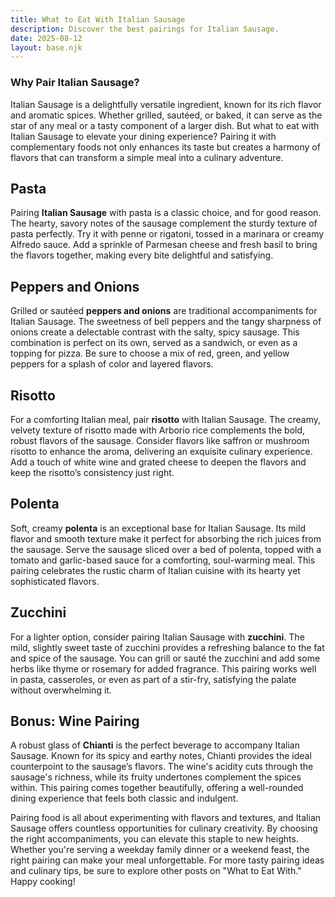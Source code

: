 ```yaml
---
title: What to Eat With Italian Sausage
description: Discover the best pairings for Italian Sausage.
date: 2025-08-12
layout: base.njk
---
```


### Why Pair Italian Sausage?

Italian Sausage is a delightfully versatile ingredient, known for its rich flavor and aromatic spices. Whether grilled, sautéed, or baked, it can serve as the star of any meal or a tasty component of a larger dish. But what to eat with Italian Sausage to elevate your dining experience? Pairing it with complementary foods not only enhances its taste but creates a harmony of flavors that can transform a simple meal into a culinary adventure.

## **Pasta**

Pairing **Italian Sausage** with pasta is a classic choice, and for good reason. The hearty, savory notes of the sausage complement the sturdy texture of pasta perfectly. Try it with penne or rigatoni, tossed in a marinara or creamy Alfredo sauce. Add a sprinkle of Parmesan cheese and fresh basil to bring the flavors together, making every bite delightful and satisfying.

## **Peppers and Onions**

Grilled or sautéed **peppers and onions** are traditional accompaniments for Italian Sausage. The sweetness of bell peppers and the tangy sharpness of onions create a delectable contrast with the salty, spicy sausage. This combination is perfect on its own, served as a sandwich, or even as a topping for pizza. Be sure to choose a mix of red, green, and yellow peppers for a splash of color and layered flavors.

## **Risotto**

For a comforting Italian meal, pair **risotto** with Italian Sausage. The creamy, velvety texture of risotto made with Arborio rice complements the bold, robust flavors of the sausage. Consider flavors like saffron or mushroom risotto to enhance the aroma, delivering an exquisite culinary experience. Add a touch of white wine and grated cheese to deepen the flavors and keep the risotto’s consistency just right.

## **Polenta**

Soft, creamy **polenta** is an exceptional base for Italian Sausage. Its mild flavor and smooth texture make it perfect for absorbing the rich juices from the sausage. Serve the sausage sliced over a bed of polenta, topped with a tomato and garlic-based sauce for a comforting, soul-warming meal. This pairing celebrates the rustic charm of Italian cuisine with its hearty yet sophisticated flavors.

## **Zucchini**

For a lighter option, consider pairing Italian Sausage with **zucchini**. The mild, slightly sweet taste of zucchini provides a refreshing balance to the fat and spice of the sausage. You can grill or sauté the zucchini and add some herbs like thyme or rosemary for added fragrance. This pairing works well in pasta, casseroles, or even as part of a stir-fry, satisfying the palate without overwhelming it.

## **Bonus: Wine Pairing**

A robust glass of **Chianti** is the perfect beverage to accompany Italian Sausage. Known for its spicy and earthy notes, Chianti provides the ideal counterpoint to the sausage’s flavors. The wine's acidity cuts through the sausage's richness, while its fruity undertones complement the spices within. This pairing comes together beautifully, offering a well-rounded dining experience that feels both classic and indulgent.

Pairing food is all about experimenting with flavors and textures, and Italian Sausage offers countless opportunities for culinary creativity. By choosing the right accompaniments, you can elevate this staple to new heights. Whether you're serving a weekday family dinner or a weekend feast, the right pairing can make your meal unforgettable. For more tasty pairing ideas and culinary tips, be sure to explore other posts on "What to Eat With." Happy cooking!